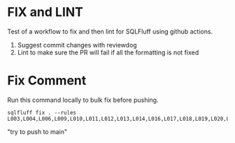# FIX and LINT

Test of a workflow to fix and then lint for SQLFluff using github actions.  

1. Suggest commit changes with reviewdog
2. Lint to make sure the PR will fail if all the formatting is not fixed

# Fix Comment

Run this command locally to bulk fix before pushing. 

```
sqlfluff fix . --rules L003,L004,L006,L009,L010,L011,L012,L013,L014,L016,L017,L018,L019,L020,L022,L023,L025,L026,L027,L028,L029,L030,L031,L032,L034,L036,L037,L038,L039,L040,L041,L042,L043,L046,L047,L048,L049,L050,L053,L054,L057,L058,L059,L060,L061,L063,L064,L065

```
"try to push to main"